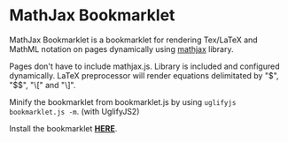 MathJax Bookmarklet
===================

MathJax Bookmarklet is a bookmarklet for rendering Tex/LaTeX and MathML notation on pages dynamically using [mathjax](http://www.mathjax.org/) library.

Pages don't have to include mathjax.js. Library is included and configured dynamically. LaTeX preprocessor will render equations delimitated by "$", "$$", "\\[" and "\\]".

Minify the bookmarklet from bookmarklet.js by using `uglifyjs bookmarklet.js -m`. (with UglifyJS2)

Install the bookmarklet **[HERE](https://mattwthomas.com/gh/mathjax-bookmarklet/)**.
